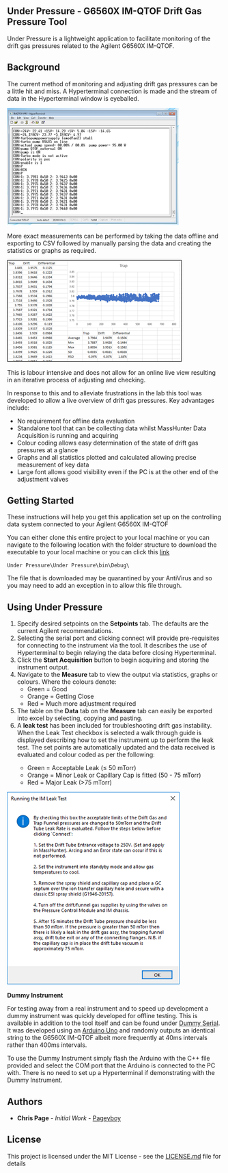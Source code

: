 ## Under Pressure - G6560X IM-QTOF Drift Gas Pressure Tool

Under Pressure is a lightweight application to facilitate monitoring of the drift gas pressures related to the Agilent G6560X IM-QTOF.

## Background

The current method of monitoring and adjusting drift gas pressures can be a little hit and miss. A Hyperterminal connection is made and the stream of data in the Hyperterminal window is eyeballed.

![A view of the Hyperterminal window](https://raw.githubusercontent.com/pageyboy/UnderPressure/master/Readme%20Images/Hyperterminal.png)

More exact measurements can be performed by taking the data offline and exporting to CSV followed by manually parsing the data and creating the statistics or graphs as required.

![Manual creation of statistics and graphs in excel](https://raw.githubusercontent.com/pageyboy/UnderPressure/master/Readme%20Images/ExcelGraph.png)

This is labour intensive and does not allow for an online live view resulting in an iterative process of adjusting and checking.

In response to this and to alleviate frustrations in the lab this tool was developed to allow a live overview of drift gas pressures. Key advantages include:

* No requirement for offline data evaluation
* Standalone tool that can be collecting data whilst MassHunter Data Acquisition is running and acquiring
* Colour coding allows easy determination of the state of drift gas pressures at a glance
* Graphs and all statistics plotted and calculated allowing precise measurement of key data
* Large font allows good visibility even if the PC is at the other end of the adjustment valves

## Getting Started

These instructions will help you get this application set up on the controlling data system connected to your Agilent G6560X IM-QTOF

You can either clone this entire project to your local machine or you can navigate to the following location with the folder structure to download the executable to your local machine or you can click this [link](https://github.com/pageyboy/UnderPressure/raw/master/Under%20Pressure/Under%20Pressure/bin/Debug/Under%20Pressure.exe)

```
Under Pressure\Under Pressure\bin\Debug\
```

The file that is downloaded may be quarantined by your AntiVirus and so you may need to add an exception in to allow this file through.

## Using Under Pressure

<ol type="1">
    <li>Specify desired setpoints on the <b>Setpoints</b> tab. The defaults are the current Agilent recommendations.</li>
    <li>Selecting the serial port and clicking connect will provide pre-requisites for connecting to the instrument via the tool. It describes the use of Hyperterminal to begin relaying the data before closing Hyperterminal.</li>
    <li>Click the <b>Start Acquisition</b> button to begin acquiring and storing the instrument output.</li>
    <li>Navigate to the <b>Measure</b> tab to view the output via statistics, graphs or colours. Where the colours denote:
        <ul>
            <li>Green = Good</li>
            <li>Orange = Getting Close</li>
            <li>Red = Much more adjustment required</li>
        </ul>
    </li>
    <li>The table on the <b>Data</b> tab on the <b>Measure</b> tab can easily be exported into excel by selecting, copying and pasting.</li>
    <li>A <b>leak test</b> has been included for troubleshooting drift gas instability. When the Leak Test checkbox is selected a walk through guide is displayed describing how to set the instrument up to perform the leak test. The set points are automatically updated and the data received is evaluated and colour coded as per the following:</li>
        <ul>
            <li>Green = Acceptable Leak (&#8804; 50 mTorr)</li>
            <li>Orange = Minor Leak or Capillary Cap is fitted (50 - 75 mTorr)</li>
            <li>Red = Major Leak (>75 mTorr)</li>
        </ul>
</ol>

![Leak test on screen information](https://raw.githubusercontent.com/pageyboy/UnderPressure/master/Readme%20Images/LeakTest.png)

**Dummy Instrument**

For testing away from a real instrument and to speed up development a dummy instrument was quickly developed for offline testing. This is available in addition to the tool itself and can be found under [Dummy Serial](https://github.com/pageyboy/UnderPressure/tree/master/DummySerial). It was developed using an [Arduino Uno](https://www.arduino.cc/) and randomly outputs an identical string to the G6560X IM-QTOF albeit more frequently at 40ms intervals rather than 400ms intervals.

To use the Dummy Instrument simply flash the Arduino with the C++ file provided and select the COM port that the Arduino is connected to the PC with. There is no need to set up a Hyperterminal if demonstrating with the Dummy Instrument.

## Authors

* **Chris Page** - *Initial Work* - [Pageyboy](https://github.com/pageyboy/)

## License

This project is licensed under the MIT License - see the [LICENSE.md](https://github.com/pageyboy/UnderPressure/blob/master/LICENSE.md) file for details
